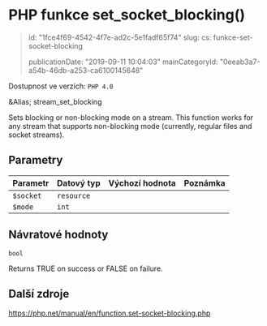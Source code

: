 PHP funkce set_socket_blocking()
================================

> id: "1fce4f69-4542-4f7e-ad2c-5e1fadf65f74"
> slug:
> 	cs: funkce-set-socket-blocking
> 
> publicationDate: "2019-09-11 10:04:03"
> mainCategoryId: "0eeab3a7-a54b-46db-a253-ca6100145648"

Dostupnost ve verzích: `PHP 4.0`

&Alias; <function>stream_set_blocking</function>
<p>Sets blocking or non-blocking mode on a stream.
This function works for any stream that supports non-blocking mode (currently, regular files and socket streams).


Parametry
--------------

| Parametr | Datový typ | Výchozí hodnota | Poznámka |
|-----|-----|-----|-----|
| `$socket` | `resource` |  |  |
| `$mode` | `int` |  |  |


Návratové hodnoty
----------------

`bool`

Returns TRUE on success or FALSE on failure.

Další zdroje
------------

https://php.net/manual/en/function.set-socket-blocking.php
